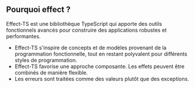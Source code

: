 

## Pourquoi effect ?

Effect-TS est une bibliothèque TypeScript qui apporte des outils fonctionnels avancés pour construire des applications robustes et performantes. 

- Effect-TS s'inspire de concepts et de modèles provenant de la programmation fonctionnelle, tout en restant polyvalent pour différents styles de programmation.
- Effect-TS favorise une approche composante. Les effets peuvent être combinés de manière flexible.
- Les erreurs sont traitées comme des valeurs plutôt que des exceptions.
